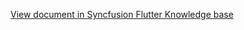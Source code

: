 [View document in Syncfusion Flutter Knowledge base](https://www.syncfusion.com/kb/11987/how-to-customize-the-blackout-dates-in-the-flutter-event-calendar-sfcalendar)
